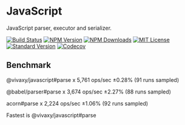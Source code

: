 # JavaScript

JavaScript parser, executor and serializer.

[![Build Status][travis-image]][travis-url]
[![NPM Version][npm-version-image]][npm-url]
[![NPM Downloads][npm-downloads-image]][npm-url]
[![MIT License][license-image]][license-url]
[![Standard Version][standard-version-image]][standard-version-url]
[![Codecov][codecov-image]][codecov-url]

[travis-image]: https://img.shields.io/travis/vivaxy/JavaScript.svg?style=flat-square
[travis-url]: https://travis-ci.org/vivaxy/JavaScript
[npm-version-image]: https://img.shields.io/npm/v/@vivaxy/javascript.svg?style=flat-square
[npm-url]: https://www.npmjs.com/package/@vivaxy/javascript
[npm-downloads-image]: https://img.shields.io/npm/dt/@vivaxy/javascript.svg?style=flat-square
[license-image]: https://img.shields.io/npm/l/@vivaxy/javascript.svg?style=flat-square
[license-url]: LICENSE
[standard-version-image]: https://img.shields.io/badge/release-standard%20version-brightgreen.svg?style=flat-square
[standard-version-url]: https://github.com/conventional-changelog/standard-version
[codecov-image]: https://img.shields.io/codecov/c/github/vivaxy/JavaScript.svg?style=flat-square
[codecov-url]: https://codecov.io/gh/vivaxy/JavaScript

## Benchmark

@vivaxy/javascript#parse x 5,761 ops/sec ±0.28% (91 runs sampled)

@babel/parser#parse x 3,674 ops/sec ±2.27% (88 runs sampled)

acorn#parse x 2,224 ops/sec ±1.06% (92 runs sampled)

Fastest is @vivaxy/javascript#parse
